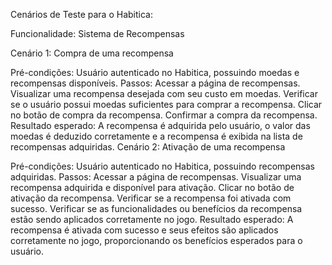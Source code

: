Cenários de Teste para o Habitica:

Funcionalidade: Sistema de Recompensas

Cenário 1: Compra de uma recompensa

Pré-condições: Usuário autenticado no Habitica, possuindo moedas e recompensas disponíveis.
Passos:
Acessar a página de recompensas.
Visualizar uma recompensa desejada com seu custo em moedas.
Verificar se o usuário possui moedas suficientes para comprar a recompensa.
Clicar no botão de compra da recompensa.
Confirmar a compra da recompensa.
Resultado esperado: A recompensa é adquirida pelo usuário, o valor das moedas é deduzido corretamente e a recompensa é exibida na lista de recompensas adquiridas.
Cenário 2: Ativação de uma recompensa

Pré-condições: Usuário autenticado no Habitica, possuindo recompensas adquiridas.
Passos:
Acessar a página de recompensas.
Visualizar uma recompensa adquirida e disponível para ativação.
Clicar no botão de ativação da recompensa.
Verificar se a recompensa foi ativada com sucesso.
Verificar se as funcionalidades ou benefícios da recompensa estão sendo aplicados corretamente no jogo.
Resultado esperado: A recompensa é ativada com sucesso e seus efeitos são aplicados corretamente no jogo, proporcionando os benefícios esperados para o usuário.

